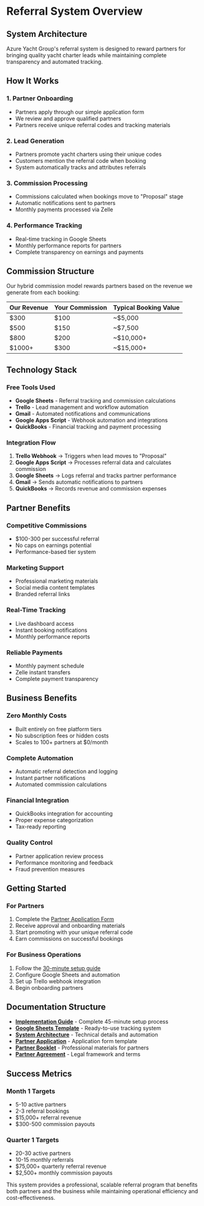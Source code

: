 # Referral System Overview

## System Architecture

Azure Yacht Group's referral system is designed to reward partners for bringing quality yacht charter leads while maintaining complete transparency and automated tracking.

## How It Works

### 1. Partner Onboarding
- Partners apply through our simple application form
- We review and approve qualified partners
- Partners receive unique referral codes and tracking materials

### 2. Lead Generation
- Partners promote yacht charters using their unique codes
- Customers mention the referral code when booking
- System automatically tracks and attributes referrals

### 3. Commission Processing
- Commissions calculated when bookings move to "Proposal" stage
- Automatic notifications sent to partners
- Monthly payments processed via Zelle

### 4. Performance Tracking
- Real-time tracking in Google Sheets
- Monthly performance reports for partners
- Complete transparency on earnings and payments

## Commission Structure

Our hybrid commission model rewards partners based on the revenue we generate from each booking:

| Our Revenue | Your Commission | Typical Booking Value |
|-------------|----------------|----------------------|
| $300 | $100 | ~$5,000 |
| $500 | $150 | ~$7,500 |
| $800 | $200 | ~$10,000+ |
| $1000+ | $300 | ~$15,000+ |

## Technology Stack

### Free Tools Used
- **Google Sheets** - Referral tracking and commission calculations
- **Trello** - Lead management and workflow automation
- **Gmail** - Automated notifications and communications
- **Google Apps Script** - Webhook automation and integrations
- **QuickBooks** - Financial tracking and payment processing

### Integration Flow
1. **Trello Webhook** → Triggers when lead moves to "Proposal"
2. **Google Apps Script** → Processes referral data and calculates commission
3. **Google Sheets** → Logs referral and tracks partner performance
4. **Gmail** → Sends automatic notifications to partners
5. **QuickBooks** → Records revenue and commission expenses

## Partner Benefits

### Competitive Commissions
- $100-300 per successful referral
- No caps on earnings potential
- Performance-based tier system

### Marketing Support
- Professional marketing materials
- Social media content templates
- Branded referral links

### Real-Time Tracking
- Live dashboard access
- Instant booking notifications
- Monthly performance reports

### Reliable Payments
- Monthly payment schedule
- Zelle instant transfers
- Complete payment transparency

## Business Benefits

### Zero Monthly Costs
- Built entirely on free platform tiers
- No subscription fees or hidden costs
- Scales to 100+ partners at $0/month

### Complete Automation
- Automatic referral detection and logging
- Instant partner notifications
- Automated commission calculations

### Financial Integration
- QuickBooks integration for accounting
- Proper expense categorization
- Tax-ready reporting

### Quality Control
- Partner application review process
- Performance monitoring and feedback
- Fraud prevention measures

## Getting Started

### For Partners
1. Complete the [Partner Application Form](partner-application)
2. Receive approval and onboarding materials
3. Start promoting with your unique referral code
4. Earn commissions on successful bookings

### For Business Operations
1. Follow the [30-minute setup guide](implementation-checklist)
2. Configure Google Sheets and automation
3. Set up Trello webhook integration
4. Begin onboarding partners

## Documentation Structure

- **[Implementation Guide](implementation-checklist)** - Complete 45-minute setup process
- **[Google Sheets Template](google-sheets-referral-template)** - Ready-to-use tracking system
- **[System Architecture](free-referral-system)** - Technical details and automation
- **[Partner Application](partner-application)** - Application form template
- **[Partner Booklet](partner-booklet)** - Professional materials for partners  
- **[Partner Agreement](partner-agreement)** - Legal framework and terms

## Success Metrics

### Month 1 Targets
- 5-10 active partners
- 2-3 referral bookings
- $15,000+ referral revenue
- $300-500 commission payouts

### Quarter 1 Targets
- 20-30 active partners
- 10-15 monthly referrals
- $75,000+ quarterly referral revenue
- $2,500+ monthly commission payouts

This system provides a professional, scalable referral program that benefits both partners and the business while maintaining operational efficiency and cost-effectiveness. 